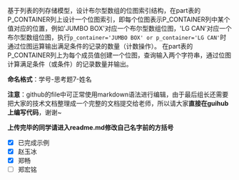 基于列表的列存储模型，设计布尔型数组的位图索引结构，在part表的P_CONTAINER列上设计一个位图索引，即每个位图表示P_CONTAINER列中某个值对应的位置，例如'JUMBO BOX'对应一个布尔型数组位图，'LG CAN'对应一个布尔型数组位图，执行`p_container='JUMBO BOX' or p_container='LG CAN'`时通过位图运算输出满足条件的记录的数量（计数操作）。
在part表的P_CONTAINER列上为每个成员值创建一个位图，查询输入两个字符串，通过位图计算满足条件（或条件）的记录数量并输出。

**命名格式**：学号-思考题7-姓名

**注意**：github的file中可正常使用markdown语法进行编辑，由于最后组长还需要把大家的技术文档整理成一个完整的文档提交给老师，所以请大家**直接在guihub上编写代码**，谢谢~

**上传完毕的同学请进入readme.md修改自己名字前的方括号**

- [x] 已完成示例
- [x] 赵玉冰
- [x] 郑畅
- [ ] 郑宏铭
